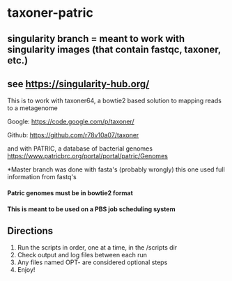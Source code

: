 # taxoner-patric
## singularity branch = meant to work with singularity images (that contain fastqc, taxoner, etc.)
## see https://singularity-hub.org/
This is to work with taxoner64, a bowtie2 based solution to mapping reads to a metagenome 

Google: https://code.google.com/p/taxoner/

Github: https://github.com/r78v10a07/taxoner

and with PATRIC, a database of bacterial genomes
https://www.patricbrc.org/portal/portal/patric/Genomes

*Master branch was done with fasta's (probably wrongly) this one used full information from fastq's

#### Patric genomes must be in bowtie2 format
#### This is meant to be used on a PBS job scheduling system

## Directions
1. Run the scripts in order, one at a time, in the /scripts dir
2. Check output and log files between each run
3. Any files named OPT- are considered optional steps
4. Enjoy!
